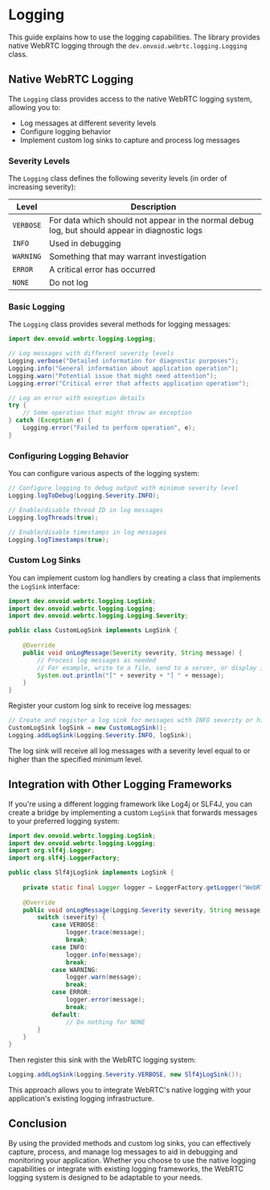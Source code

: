 # Logging

This guide explains how to use the logging capabilities. The library provides native WebRTC logging through the `dev.onvoid.webrtc.logging.Logging` class.

## Native WebRTC Logging

The `Logging` class provides access to the native WebRTC logging system, allowing you to:
- Log messages at different severity levels
- Configure logging behavior
- Implement custom log sinks to capture and process log messages

### Severity Levels

The `Logging` class defines the following severity levels (in order of increasing severity):

| Level | Description |
|-------|-------------|
| `VERBOSE` | For data which should not appear in the normal debug log, but should appear in diagnostic logs |
| `INFO` | Used in debugging |
| `WARNING` | Something that may warrant investigation |
| `ERROR` | A critical error has occurred |
| `NONE` | Do not log |

### Basic Logging

The `Logging` class provides several methods for logging messages:

```java
import dev.onvoid.webrtc.logging.Logging;

// Log messages with different severity levels
Logging.verbose("Detailed information for diagnostic purposes");
Logging.info("General information about application operation");
Logging.warn("Potential issue that might need attention");
Logging.error("Critical error that affects application operation");

// Log an error with exception details
try {
    // Some operation that might throw an exception
} catch (Exception e) {
    Logging.error("Failed to perform operation", e);
}
```

### Configuring Logging Behavior

You can configure various aspects of the logging system:

```java
// Configure logging to debug output with minimum severity level
Logging.logToDebug(Logging.Severity.INFO);

// Enable/disable thread ID in log messages
Logging.logThreads(true);

// Enable/disable timestamps in log messages
Logging.logTimestamps(true);
```

### Custom Log Sinks

You can implement custom log handlers by creating a class that implements the `LogSink` interface:

```java
import dev.onvoid.webrtc.logging.LogSink;
import dev.onvoid.webrtc.logging.Logging;
import dev.onvoid.webrtc.logging.Logging.Severity;

public class CustomLogSink implements LogSink {
    
    @Override
    public void onLogMessage(Severity severity, String message) {
        // Process log messages as needed
        // For example, write to a file, send to a server, or display in UI
        System.out.println("[" + severity + "] " + message);
    }
}
```

Register your custom log sink to receive log messages:

```java
// Create and register a log sink for messages with INFO severity or higher
CustomLogSink logSink = new CustomLogSink();
Logging.addLogSink(Logging.Severity.INFO, logSink);
```

The log sink will receive all log messages with a severity level equal to or higher than the specified minimum level.

## Integration with Other Logging Frameworks

If you're using a different logging framework like Log4j or SLF4J, you can create a bridge by implementing a custom `LogSink` that forwards messages to your preferred logging system:

```java
import dev.onvoid.webrtc.logging.LogSink;
import dev.onvoid.webrtc.logging.Logging;
import org.slf4j.Logger;
import org.slf4j.LoggerFactory;

public class Slf4jLogSink implements LogSink {
    
    private static final Logger logger = LoggerFactory.getLogger("WebRTC");
    
    @Override
    public void onLogMessage(Logging.Severity severity, String message) {
        switch (severity) {
            case VERBOSE:
                logger.trace(message);
                break;
            case INFO:
                logger.info(message);
                break;
            case WARNING:
                logger.warn(message);
                break;
            case ERROR:
                logger.error(message);
                break;
            default:
                // Do nothing for NONE
        }
    }
}
```

Then register this sink with the WebRTC logging system:

```java
Logging.addLogSink(Logging.Severity.VERBOSE, new Slf4jLogSink());
```

This approach allows you to integrate WebRTC's native logging with your application's existing logging infrastructure.

## Conclusion
By using the provided methods and custom log sinks, you can effectively capture, process, and manage log messages to aid in debugging and monitoring your application. Whether you choose to use the native logging capabilities or integrate with existing logging frameworks, the WebRTC logging system is designed to be adaptable to your needs.